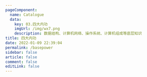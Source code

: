 ```yaml
---
pageComponent:
  name: Catalogue
  data:
    key: 03.四大内功
    imgUrl: /img/wx7.png
    description: 数据结构、计算机网络、操作系统、计算机组成等底层知识
title: 四大内功
date: 2022-01-09 22:39:04
permalink: /basepower
sidebar: false
article: false
comment: false
editLink: false
---
```

